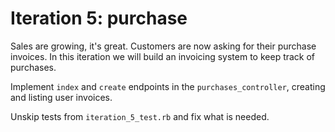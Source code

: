 # Iteration 5: purchase

Sales are growing, it's great. Customers are now asking for their purchase invoices.
In this iteration we will build an invoicing system to keep track of purchases.

Implement `index` and `create` endpoints in the `purchases_controller`, creating and listing user invoices.

Unskip tests from `iteration_5_test.rb` and fix what is needed.
